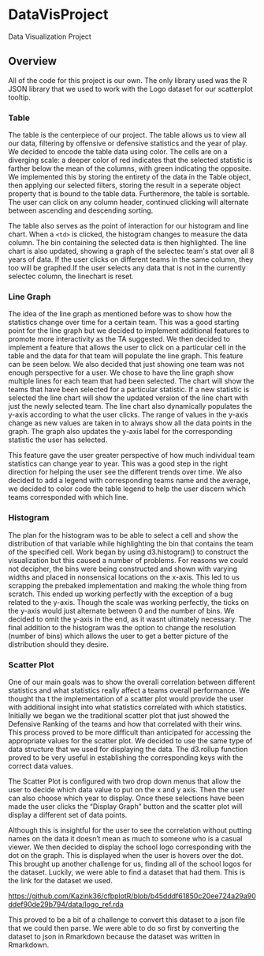 # DataVisProject
Data Visualization Project 


## Overview
All of the code for this project is our own. The only library used was the R JSON library that we used to work with the Logo dataset for our scatterplot tooltip. 

### Table

The table is the centerpiece of our project. The table allows us to view all our data, filtering by offensive or defensive statistics and the year of play. We decided to encode the table data using color. The cells are on a diverging scale: a deeper color of red indicates that the selected statistic is farther below the mean of the columns, with green indicating the opposite. We implemented this by storing the entirety of the data in the Table object, then applying our selected filters, storing the result in a seperate object property that is bound to the table data. Furthermore, the table is sortable. The user can click on any column header, continued clicking will alternate between ascending and descending sorting. 

The table also serves as the point of interaction for our histogram and line chart. When a `<td>` is clicked, the histogram changes to measure the data column. The bin containing the selected data is then highlighted. The line chart is also updated, showing a graph of the selectec team's stat over all 8 years of data. If the user clicks on different teams in the same column, they too will be graphed.If the user selects any data that is not in the currently selectec column, the linechart is reset. 

### Line Graph 

The idea of the line graph as mentioned before was to show how the statistics change over time for a certain team. This was a good starting point for the line graph but we decided to implement additional features to promote more interactivity as the TA suggested. We then decided to implement a feature that allows the user to click on a particular cell in the table and the data for that team will populate the line graph. This feature can be seen below. We also decided that just showing one team was not enough perspective for a user. We chose to have the line graph show multiple lines for each team that had been selected. The chart will show the teams that have been selected for a particular statistic. If a new statistic is selected the line chart will show the updated version of the line chart with just the newly selected team. The line chart also dynamically populates the y-axis according to what the user clicks. The range of values in the y-axis change as new values are taken in to always show all the data points in the graph. The graph also updates the y-axis label for the corresponding statistic the user has selected. 

This feature gave the user greater perspective of how much individual team statistics can change year to year. This was a good step in the right direction for helping the user see the different trends over time. We also decided to add a legend with corresponding teams name and the average, we decided to color code the table legend to help the user discern which teams corresponded with which line.

### Histogram

The plan for the histogram was to be able to select a cell and show the distribution of that variable while highlighting the bin that contains the team of the specified cell. Work began by using d3.histogram() to construct the visualization but this caused a number of problems. For reasons we could not decipher, the bins were being constructed and shown with varying widths and placed in nonsensical locations on the x-axis. This led to us scrapping the prebaked implementation and making the whole thing from scratch. This ended up working perfectly with the exception of a bug related to the y-axis. Though the scale was working perfectly, the ticks on the y-axis would just alternate between 0 and the number of bins. We decided to omit the y-axis in the end, as it wasnt ultimately necessary. The final addition to the histogram was the option to change the resolution (number of bins) which allows the user to get a better picture of the distribution should they desire. 

### Scatter Plot

One of our main goals was to show the overall correlation between different statistics and what statistics really affect a teams overall performance. We thought tha
t the implementation of a scatter plot would provide the user with additional insight into what statistics correlated with which statistics. Initially we began we the traditional scatter plot that just showed the Defensive Ranking of  the teams and how that correlated with their wins. This process proved to be more difficult than anticipated for accessing the appropriate values for the scatter plot. We decided to use the same type of data structure that we used for displaying the data. The d3.rollup function proved to be very useful in establishing the corresponding keys with the correct data values. 

The Scatter Plot is configured with two drop down menus that allow the user to decide which data value to put on the x and y axis. Then the user can also choose which year to display. Once these selections have been made the user clicks the “Display Graph” button and the scatter plot will display a different set of data points. 

Although this is insightful for the user to see the correlation without putting names on the data it doesn’t mean as much to someone who is a casual viewer. We then decided to display the school logo corresponding with the dot on the graph. This is displayed when the user is hovers over the dot. This brought up another challenge for us, finding all of the school logos for the dataset. Luckily, we were able to find a dataset that had them. This is the link for the dataset we used. 

https://github.com/Kazink36/cfbplotR/blob/b45dddf61850c20ee724a29a90ddef90de29b794/data/logo_ref.rda 

This proved to be a bit of a challenge to convert this dataset to a json file that we could then parse. We were able to do so first by converting the dataset to json in Rmarkdown because the dataset was written in Rmarkdown.
